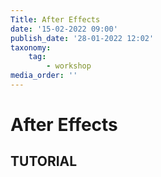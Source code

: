 ```yaml
---
Title: After Effects
date: '15-02-2022 09:00'
publish_date: '28-01-2022 12:02'
taxonomy:
    tag:
        - workshop
media_order: ''
---
```

# After Effects

## TUTORIAL
